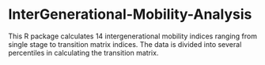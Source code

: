 # InterGenerational-Mobility-Analysis


This R package calculates 14 intergenerational mobility indices ranging from single stage to transition matrix indices. The data is divided into several percentiles in calculating the transition matrix.
